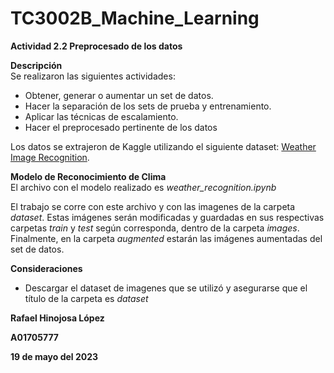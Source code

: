 # TC3002B_Machine_Learning

**Actividad 2.2 Preprocesado de los datos**

**Descripción**  
Se realizaron las siguientes actividades:
* Obtener, generar o aumentar un set de datos.
* Hacer la separación de los sets de prueba y entrenamiento.
* Aplicar las técnicas de escalamiento.
* Hacer el preprocesado pertinente de los datos

Los datos se extrajeron de Kaggle utilizando el siguiente dataset: [Weather Image Recognition](https://www.kaggle.com/datasets/jehanbhathena/weather-dataset).

**Modelo de Reconocimiento de Clima**  
El archivo con el modelo realizado es *weather_recognition.ipynb*   

El trabajo se corre con este archivo y con las imagenes de la carpeta *dataset*. Estas imágenes serán modificadas y guardadas en sus respectivas carpetas *train* y *test* según corresponda, dentro de la carpeta *images*. Finalmente, en la carpeta *augmented* estarán las imágenes aumentadas del set de datos.


**Consideraciones**
* Descargar el dataset de imagenes que se utilizó y asegurarse que el título de la carpeta es *dataset*


**Rafael Hinojosa López**

**A01705777**

**19 de mayo del 2023**
